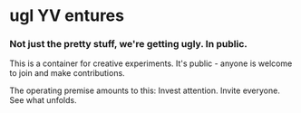 # ugl YV entures
### Not just the pretty stuff, we're getting ugly. In public. 

This is a container for creative experiments. 
It's public - anyone is welcome to join and make contributions.

The operating premise amounts to this: Invest attention. Invite everyone. See what unfolds. 
